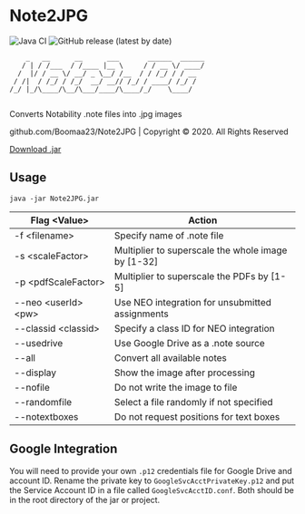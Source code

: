 # Note2JPG
![Java CI](https://github.com/Boomaa23/Note2JPG/workflows/Java%20CI/badge.svg)
![GitHub release (latest by date)](https://img.shields.io/github/v/release/Boomaa23/Note2JPG)

```
    _   __      __      ___       ______  ______
   / | / /___  / /____ |__ \     / / __ \/ ____/
  /  |/ / __ \/ __/ _ \__/ /__  / / /_/ / / __  
 / /|  / /_/ / /_/  __/ __// /_/ / ____/ /_/ /  
/_/ |_/\____/\__/\___/____/\____/_/    \____/    
                                   
```

Converts Notability .note files into .jpg images

github.com/Boomaa23/Note2JPG | Copyright © 2020. All Rights Reserved



[Download .jar](https://github.com/Boomaa23/Note2JPG/blob/master/Note2JPG.jar?raw=true)

## Usage
`java -jar Note2JPG.jar`

| Flag \<Value>         | Action |
|-----------------------|--------|
| -f \<filename>        | Specify name of .note file
| -s \<scaleFactor>     | Multiplier to superscale the whole image by [1-32]
| -p \<pdfScaleFactor>  | Multiplier to superscale the PDFs by [1-5]
| --neo \<userId> \<pw> | Use NEO integration for unsubmitted assignments
| --classid \<classid>  | Specify a class ID for NEO integration
| --usedrive            | Use Google Drive as a .note source
| --all                 | Convert all available notes
| --display             | Show the image after processing
| --nofile              | Do not write the image to file
| --randomfile          | Select a file randomly if not specified
| --notextboxes         | Do not request positions for text boxes

## Google Integration
You will need to provide your own `.p12` credentials file for Google Drive and account ID. Rename the private key to `GoogleSvcAcctPrivateKey.p12` and put the Service Account ID in a file called `GoogleSvcAcctID.conf`. Both should be in the root directory of the jar or project.
